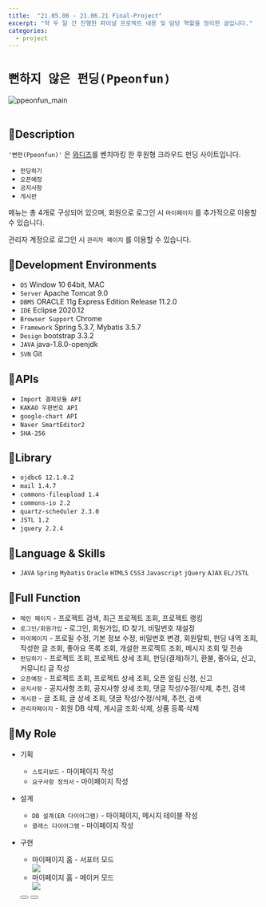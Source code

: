 ```yaml
---
title:  "21.05.08 - 21.06.21 Final-Project"
excerpt: "약 두 달 간 진행한 파이널 프로젝트 내용 및 담당 역할을 정리한 글입니다."
categories:
  - project
---
```




# `뻔하지 않은 펀딩(Ppeonfun)`
![ppeonfun_main](https://user-images.githubusercontent.com/73643995/124245559-0d810c00-db5b-11eb-817d-67a5c88309ae.png) <br /><br />

## 🐾Description
`'뻔펀(Ppeonfun)'` 은 [와디즈](https://www.wadiz.kr/web/main)를 벤치마킹 한 후원형 크라우드 펀딩 사이트입니다. <br />


+ `펀딩하기`
+ `오픈예정`
+ `공지사항`
+ `게시판`

메뉴는 총 4개로 구성되어 있으며, 회원으로 로그인 시 `마이페이지` 를 추가적으로 이용할 수 있습니다.<br/>

관리자 계정으로 로그인 시 `관리자 페이지` 를 이용할 수 있습니다.<br />

## 🐾Development Environments
+ `OS` Window 10 64bit, MAC
+ `Server` Apache Tomcat 9.0
+ `DBMS` ORACLE 11g Express Edition Release 11.2.0
+ `IDE` Eclipse 2020.12
+ `Browser Support` Chrome
+ `Framework` Spring 5.3.7, Mybatis 3.5.7
+ `Design` bootstrap 3.3.2
+ `JAVA` java-1.8.0-openjdk
+ `SVN` Git 　

## 🐾APIs
+ `Import 결제모듈 API`
+ `KAKAO 우편번호 API`
+ `google-chart API`
+ `Naver SmartEditor2`
+ `SHA-256`

## 🐾Library
+ `ojdbc6 12.1.0.2`
+ `mail 1.4.7`
+ `commons-fileupload 1.4`
+ `commons-io 2.2`
+ `quartz-scheduler 2.3.0`
+ `JSTL 1.2`
+ `jquery 2.2.4`


## 🐾Language & Skills
+ `JAVA` `Spring` `Mybatis` `Oracle` `HTML5` `CSS3` `Javascript` `jQuery` `AJAX` `EL/JSTL`

## 🐾Full Function
+ `메인 페이지` - 프로젝트 검색, 최근 프로젝트 조회, 프로젝트 랭킹
+ `로그인/회원가입` - 로그인, 회원가입, ID 찾기, 비밀번호 재설정
+ `마이페이지` - 프로필 수정, 기본 정보 수정, 비밀번호 변경, 회원탈퇴, 펀딩 내역 조회, 작성한 글 조회, 좋아요 목록 조회, 개설한 프로젝트 조회, 메시지 조회 및 전송
+ `펀딩하기` - 프로젝트 조회, 프로젝트 상세 조회, 펀딩(결제)하기, 환불, 좋아요, 신고, 커뮤니티 글 작성
+ `오픈예정` - 프로젝트 조회, 프로젝트 상세 조회, 오픈 알림 신청, 신고
+ `공지사항` - 공지사항 조회, 공지사항 상세 조회, 댓글 작성/수정/삭제, 추천, 검색
+ `게시판` - 글 조회, 글 상세 조회, 댓글 작성/수정/삭제, 추천, 검색
+ `관리자페이지` - 회원 DB 삭제, 게시글 조회·삭제, 상품 등록·삭제

## 🐾My Role
+ 기획
  + `스토리보드` - 마이페이지 작성
  + `요구사항 정의서` - 마이페이지 작성

+ 설계
  + `DB 설계(ER 다이어그램)` - 마이페이지, 메시지 테이블 작성
  + `클래스 다이어그램` - 마이페이지  작성  

+ 구현
  <div class="slider-box">
    <ul class="slider">
      <li>
        <div class="slide-name">마이페이지 홈 - 서포터 모드</div>
        <img src="https://user-images.githubusercontent.com/73643995/124255115-c6981400-db64-11eb-8e7f-2bcc531898e4.png">
      </li>
      <li>
        <div class="slide-name">마이페이지 홈 - 메이커 모드</div>
        <img src="https://user-images.githubusercontent.com/73643995/124255199-df082e80-db64-11eb-83f6-62c997de712e.png">
      </li>
    </ul>
  </div>
  <div class="slide-page">
    <button type="button" class="slide-page-btn"></button>
    <button type="button" class="slide-page-btn"></button>
  </div>
